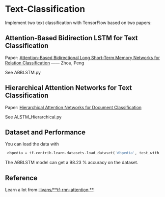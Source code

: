 # Text-Classification
Implement two text classification with TensorFlow based on two papers:

## Attention-Based Bidirection LSTM for Text Classification

Paper: [Attention-Based Bidirectional Long Short-Term Memory Networks for Relation Classification](http://www.aclweb.org/anthology/P16-2034)  —— Zhou, Peng

See ABBLSTM.py

## Hierarchical Attention Networks for Text Classification

Paper: [Hierarchical Attention Networks for Document Classification](http://aclweb.org/anthology/N16-1174)

See ALSTM_Hierarchical.py

## Dataset and Performance

You can load the data with

```python
 dbpedia = tf.contrib.learn.datasets.load_dataset('dbpedia', test_with_fake_data=FLAGS.test_with_fake_data)
```

The ABBLSTM model can get a 98.23 % accuracy on the dataset.

## Reference

Learn a lot from  [ilivans/**tf-rnn-attention **](https://github.com/ilivans/tf-rnn-attention).





